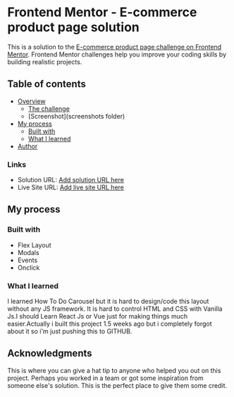 # Frontend Mentor - E-commerce product page solution

This is a solution to the [E-commerce product page challenge on Frontend Mentor](https://www.frontendmentor.io/challenges/ecommerce-product-page-UPsZ9MJp6). Frontend Mentor challenges help you improve your coding skills by building realistic projects.

## Table of contents

- [Overview](#overview)
  - [The challenge](index.html)
  - [Screenshot](screenshots folder)
- [My process](#my-process)
  - [Built with](HTML/CSS/VANILLAJS)
  - [What I learned](#what-i-learned)
- [Author](Mehemmed)

### Links

- Solution URL: [Add solution URL here](https://your-solution-url.com)
- Live Site URL: [Add live site URL here](https://your-live-site-url.com)

## My process

### Built with

- Flex Layout
- Modals
- Events
- Onclick

### What I learned

I learned How To Do Carousel but it is hard to design/code this layout without any JS framework. It is hard to control HTML and CSS with Vanilla Js.I should Learn React Js or Vue just for making things much easier.Actually i built this project 1.5 weeks ago but i completely forgot about it so i'm just pushing this to GITHUB.


## Acknowledgments

This is where you can give a hat tip to anyone who helped you out on this project. Perhaps you worked in a team or got some inspiration from someone else's solution. This is the perfect place to give them some credit.
